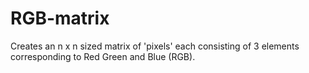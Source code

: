 # RGB-matrix
Creates an n x n sized matrix of 'pixels' each consisting of 3 elements corresponding to Red Green and Blue (RGB).
